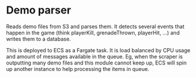 # Demo parser

Reads demo files from S3 and parses them. It detects several events that happen in the game (think playerKill, grenadeThrown, playerHit, ...) and writes them to a database.

This is deployed to ECS as a Fargate task. It is load balanced by CPU usage and amount of messages available in the queue. Eg, when the scraper is outputting many demo files and this module cannot keep up, ECS will spin up another instance to help processing the items in queue.